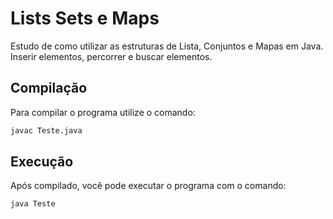 # Lists Sets e Maps

Estudo de como utilizar as estruturas de Lista, Conjuntos e Mapas em Java. Inserir elementos, percorrer e buscar elementos.



## Compilação

Para compilar o programa utilize o comando:

```bash
javac Teste.java
```



## Execução

Após compilado, você pode executar o programa com o  comando:

```bash
java Teste
```

